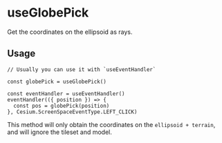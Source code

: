 # useGlobePick

Get the coordinates on the ellipsoid as rays.

## Usage

```js{3}
// Usually you can use it with `useEventHandler`

const globePick = useGlobePick()

const eventHandler = useEventHandler()
eventHandler(({ position }) => {
  const pos = globePick(position)
}, Cesium.ScreenSpaceEventType.LEFT_CLICK)
```

This method will only obtain the coordinates on the `ellipsoid + terrain`, and will ignore the tileset and model.
